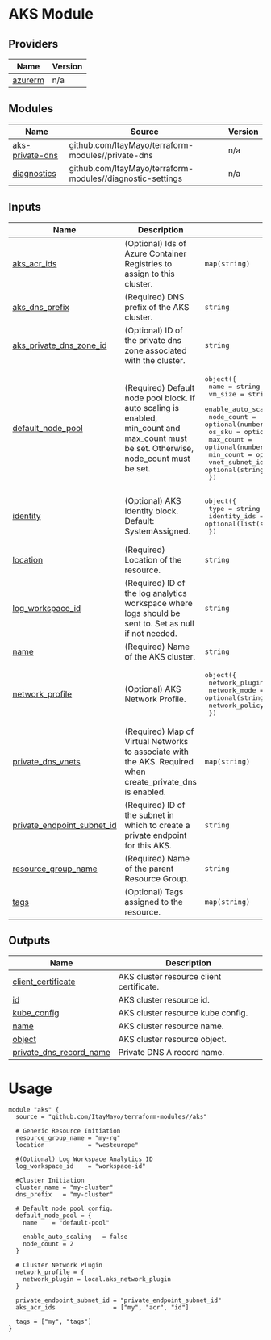 <!-- BEGIN_TF_DOCS -->
# AKS Module

## Providers

| Name | Version |
|------|---------|
| <a name="provider_azurerm"></a> [azurerm](#provider\_azurerm) | n/a |

## Modules

| Name | Source | Version |
|------|--------|---------|
| <a name="module_aks-private-dns"></a> [aks-private-dns](#module\_aks-private-dns) | github.com/ItayMayo/terraform-modules//private-dns | n/a |
| <a name="module_diagnostics"></a> [diagnostics](#module\_diagnostics) | github.com/ItayMayo/terraform-modules//diagnostic-settings | n/a |

## Inputs

| Name | Description | Type | Default | Required |
|------|-------------|------|---------|:--------:|
| <a name="input_aks_acr_ids"></a> [aks\_acr\_ids](#input\_aks\_acr\_ids) | (Optional) Ids of Azure Container Registries to assign to this cluster. | `map(string)` | `null` | no |
| <a name="input_aks_dns_prefix"></a> [aks\_dns\_prefix](#input\_aks\_dns\_prefix) | (Required) DNS prefix of the AKS cluster. | `string` | n/a | yes |
| <a name="input_aks_private_dns_zone_id"></a> [aks\_private\_dns\_zone\_id](#input\_aks\_private\_dns\_zone\_id) | (Optional) ID of the private dns zone associated with the cluster. | `string` | `null` | no |
| <a name="input_default_node_pool"></a> [default\_node\_pool](#input\_default\_node\_pool) | (Required) Default node pool block. If auto scaling is enabled, min\_count and max\_count must be set. Otherwise, node\_count must be set. | <pre>object({<br>    name                = string<br>    vm_size             = string<br>    enable_auto_scaling = optional(bool)<br>    node_count          = optional(number)<br>    os_sku              = optional(string)<br>    max_count           = optional(number)<br>    min_count           = optional(number)<br>    vnet_subnet_id      = optional(string)<br>  })</pre> | n/a | yes |
| <a name="input_identity"></a> [identity](#input\_identity) | (Optional) AKS Identity block. Default: SystemAssigned. | <pre>object({<br>    type         = string<br>    identity_ids = optional(list(string))<br>  })</pre> | <pre>{<br>  "type": "SystemAssigned"<br>}</pre> | no |
| <a name="input_location"></a> [location](#input\_location) | (Required) Location of the resource. | `string` | n/a | yes |
| <a name="input_log_workspace_id"></a> [log\_workspace\_id](#input\_log\_workspace\_id) | (Required) ID of the log analytics workspace where logs should be sent to. Set as null if not needed. | `string` | n/a | yes |
| <a name="input_name"></a> [name](#input\_name) | (Required) Name of the AKS cluster. | `string` | n/a | yes |
| <a name="input_network_profile"></a> [network\_profile](#input\_network\_profile) | (Optional) AKS Network Profile. | <pre>object({<br>    network_plugin = string<br>    network_mode   = optional(string)<br>    network_policy = optional(string)<br>  })</pre> | `null` | no |
| <a name="input_private_dns_vnets"></a> [private\_dns\_vnets](#input\_private\_dns\_vnets) | (Required) Map of Virtual Networks to associate with the AKS. Required when create\_private\_dns is enabled. | `map(string)` | n/a | yes |
| <a name="input_private_endpoint_subnet_id"></a> [private\_endpoint\_subnet\_id](#input\_private\_endpoint\_subnet\_id) | (Required) ID of the subnet in which to create a private endpoint for this AKS. | `string` | n/a | yes |
| <a name="input_resource_group_name"></a> [resource\_group\_name](#input\_resource\_group\_name) | (Required) Name of the parent Resource Group. | `string` | n/a | yes |
| <a name="input_tags"></a> [tags](#input\_tags) | (Optional) Tags assigned to the resource. | `map(string)` | `null` | no |

## Outputs

| Name | Description |
|------|-------------|
| <a name="output_client_certificate"></a> [client\_certificate](#output\_client\_certificate) | AKS cluster resource client certificate. |
| <a name="output_id"></a> [id](#output\_id) | AKS cluster resource id. |
| <a name="output_kube_config"></a> [kube\_config](#output\_kube\_config) | AKS cluster resource kube config. |
| <a name="output_name"></a> [name](#output\_name) | AKS cluster resource name. |
| <a name="output_object"></a> [object](#output\_object) | AKS cluster resource object. |
| <a name="output_private_dns_record_name"></a> [private\_dns\_record\_name](#output\_private\_dns\_record\_name) | Private DNS A record name. |

# Usage

```
module "aks" {
  source = "github.com/ItayMayo/terraform-modules//aks"

  # Generic Resource Initiation
  resource_group_name = "my-rg"
  location            = "westeurope"

  #(Optional) Log Workspace Analytics ID
  log_workspace_id    = "workspace-id"

  #Cluster Initiation
  cluster_name = "my-cluster"
  dns_prefix   = "my-cluster"

  # Default node pool config.
  default_node_pool = {
    name    = "default-pool"

    enable_auto_scaling   = false
    node_count = 2
  }

  # Cluster Network Plugin
  network_profile = {
    network_plugin = local.aks_network_plugin
  }

  private_endpoint_subnet_id = "private_endpoint_subnet_id"
  aks_acr_ids                = ["my", "acr", "id"]

  tags = ["my", "tags"]
}

```
<!-- END_TF_DOCS -->
